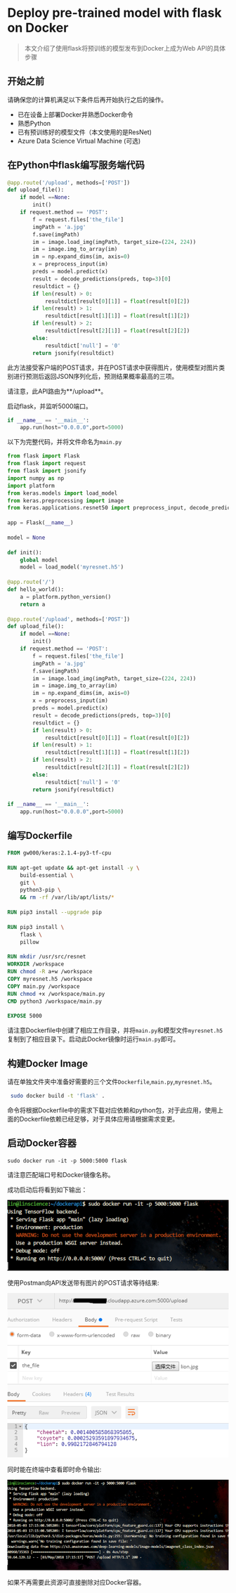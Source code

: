 # Deploy pre-trained model with flask on Docker

> 本文介绍了使用flask将预训练的模型发布到Docker上成为Web API的具体步骤

## 开始之前

请确保您的计算机满足以下条件后再开始执行之后的操作。

- 已在设备上部署Docker并熟悉Docker命令
- 熟悉Python
- 已有预训练好的模型文件（本文使用的是ResNet)
- Azure Data Science Virtual Machine (可选)

## 在Python中flask编写服务端代码

```python
@app.route('/upload', methods=['POST'])
def upload_file(): 
    if model ==None:
        init()
    if request.method == 'POST':
        f = request.files['the_file']
        imgPath = 'a.jpg'        
        f.save(imgPath)
        im = image.load_img(imgPath, target_size=(224, 224))
        im = image.img_to_array(im)
        im = np.expand_dims(im, axis=0)
        x = preprocess_input(im)
        preds = model.predict(x)
        result = decode_predictions(preds, top=3)[0]
        resultdict = {}
        if len(result) > 0:
            resultdict[result[0][1]] = float(result[0][2])
        if len(result) > 1:
            resultdict[result[1][1]] = float(result[1][2])
        if len(result) > 2:
            resultdict[result[2][1]] = float(result[2][2])
        else:
            resultdict['null'] = '0'
        return jsonify(resultdict)
```

此方法接受客户端的POST请求，并在POST请求中获得图片，使用模型对图片类别进行预测后返回JSON序列化后，预测结果概率最高的三项。

请注意，此API路由为**/upload**。

启动flask，并监听5000端口。

```python
if __name__ == '__main__':
    app.run(host="0.0.0.0",port=5000)
```

以下为完整代码，并将文件命名为`main.py`

```python
from flask import Flask
from flask import request
from flask import jsonify
import numpy as np
import platform
from keras.models import load_model
from keras.preprocessing import image
from keras.applications.resnet50 import preprocess_input, decode_predictions

app = Flask(__name__)

model = None

def init():
    global model
    model = load_model('myresnet.h5')

@app.route('/')
def hello_world():
    a = platform.python_version()
    return a

@app.route('/upload', methods=['POST'])
def upload_file(): 
    if model ==None:
        init()
    if request.method == 'POST':
        f = request.files['the_file']
        imgPath = 'a.jpg'        
        f.save(imgPath)
        im = image.load_img(imgPath, target_size=(224, 224))
        im = image.img_to_array(im)
        im = np.expand_dims(im, axis=0)
        x = preprocess_input(im)
        preds = model.predict(x)
        result = decode_predictions(preds, top=3)[0]
        resultdict = {}
        if len(result) > 0:
            resultdict[result[0][1]] = float(result[0][2])
        if len(result) > 1:
            resultdict[result[1][1]] = float(result[1][2])
        if len(result) > 2:
            resultdict[result[2][1]] = float(result[2][2])
        else:
            resultdict['null'] = '0'
        return jsonify(resultdict)

if __name__ == '__main__':
    app.run(host="0.0.0.0",port=5000)

```

## 编写Dockerfile

```dockerfile
FROM gw000/keras:2.1.4-py3-tf-cpu

RUN apt-get update && apt-get install -y \
    build-essential \
    git \
    python3-pip \
    && rm -rf /var/lib/apt/lists/*

RUN pip3 install --upgrade pip

RUN pip3 install \
    flask \
    pillow

RUN mkdir /usr/src/resnet
WORKDIR /workspace
RUN chmod -R a+w /workspace
COPY myresnet.h5 /workspace
COPY main.py /workspace
RUN chmod +x /workspace/main.py
CMD python3 /workspace/main.py

EXPOSE 5000
```

请注意Dockerfile中创建了相应工作目录，并将`main.py`和模型文件`myresnet.h5`复制到了相应目录下。启动此Docker镜像时运行`main.py`即可。

## 构建Docker Image

请在单独文件夹中准备好需要的三个文件`Dockerfile`,`main.py`,`myresnet.h5`。

```bash
 sudo docker build -t 'flask' .
```

命令将根据Dockerfile中的需求下载对应依赖和python包，对于此应用，使用上面的Dockerfile依赖已经足够，对于具体应用请根据需求变更。

## 启动Docker容器

```shell
sudo docker run -it -p 5000:5000 flask
```

请注意匹配端口号和Docker镜像名称。

成功启动后将看到如下输出：

![](https://github.com/Iamnvincible/DockerAPI/blob/master/imgs/run.PNG?raw=true)

使用Postman向API发送带有图片的POST请求等待结果:

![](https://github.com/Iamnvincible/DockerAPI/blob/master/imgs/post.PNG?raw=true)

同时能在终端中查看即时命令输出:

![](https://github.com/Iamnvincible/DockerAPI/blob/master/imgs/output.PNG?raw=true)

如果不再需要此资源可直接删除对应Docker容器。



